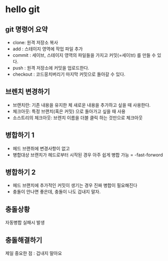 # hello git

## git 명령어 요약

- clone: 원격 저장소 복사
- add : 스테이지 영역에 작업 파일 추가
- commit : 세이브, 스테이지 영역의 파일들을 가지고 커밋(=세이브) 를 만들 수 있다.
- push : 원격 저장소에 커밋을 업로드한다.
- checkout : 코드뭉치버리기 마지막 커밋으로 돌아갈 수 있다.

## 브렌치 변경하기

- 브랜치란: 기존 내용을 유지한 체 새로운 내용을 추가하고 싶을 때 사용한다.
- 체크아웃: 특정 브랜치(혹은 커밋) 으로 돌아가고 싶을 때 사용
- 소스트리의 체크아웃: 브렌치 이름을 더블 클릭 하는 것만으로 체크아웃

## 병합하기 1 

- 헤드 브랜취에 변경사항이 없고
- 병합대상 브랜치가 헤드로부터 시작된 경우 아주 쉽게 병합 가능 = -fast-forword

## 병합하기 2

- 헤드 브랜치에 추가적인 커밋이 생기는 경우 진짜 병합이 필요해진다
- 충돌이 안나면 좋은데, 충돌이 나도 겁내지 말자.

## 충돌상황 

자동병합 실패시 발생

## 충돌해결하기

제일 중요한 점 : 겁내지 말아요

